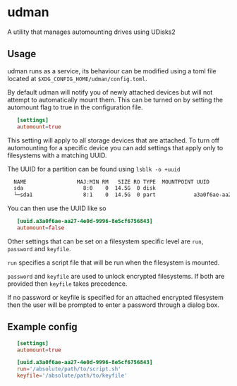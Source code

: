 # udman

A utility that manages automounting drives using UDisks2

## Usage

udman runs as a service, its behaviour can be modified using a toml file located
at `$XDG_CONFIG_HOME/udman/config.toml`.

By default udman will notify you of newly attached devices but will not attempt
to automatically mount them. This can be turned on by setting the automount
flag to true in the configuration file.

```toml
   [settings]
   automount=true
```

This setting will apply to all storage devices that are attached. To turn off
automounting for a specific device you can add settings that apply only to
filesystems with a matching UUID.

The UUID for a partition can be found using `lsblk -o +uuid`

```bash
  NAME                MAJ:MIN RM   SIZE RO TYPE  MOUNTPOINT UUID
  sda                   8:0    0  14.5G  0 disk
  └─sda1                8:1    0  14.5G  0 part            a3a0f6ae-aa27-4e0d-9996-8e5cf6756843
```

You can then use the UUID like so

```toml
   [uuid.a3a0f6ae-aa27-4e0d-9996-8e5cf6756843]
   automount=false
```

Other settings that can be set on a filesystem specific level are `run`,
`password` and `keyfile`.

`run` specifies a script file that will be run when the filesystem is
mounted.

`password` and `keyfile` are used to unlock encrypted filesystems. If both are
provided then `keyfile` takes precedence.

If no password or keyfile is specified for an attached encrypted filesystem
then the user will be prompted to enter a password through a dialog box.

## Example config

```toml
   [settings]
   automount=true

   [uuid.a3a0f6ae-aa27-4e0d-9996-8e5cf6756843]
   run='/absolute/path/to/script.sh'
   keyfile='/absolute/path/to/keyfile'
```
